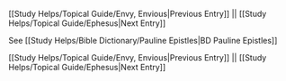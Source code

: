 [[Study Helps/Topical Guide/Envy, Envious|Previous Entry]]  ||  [[Study Helps/Topical Guide/Ephesus|Next Entry]]

 See [[Study Helps/Bible Dictionary/Pauline Epistles|BD Pauline Epistles]]

[[Study Helps/Topical Guide/Envy, Envious|Previous Entry]]  ||  [[Study Helps/Topical Guide/Ephesus|Next Entry]]
